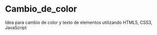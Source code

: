 # Cambio_de_color
Idea para cambio de color y texto de elementos utilizando HTML5, CSS3, JavaScript
